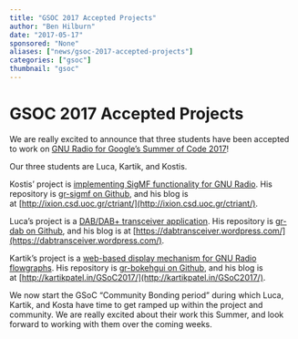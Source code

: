 ```yaml
---
title: "GSOC 2017 Accepted Projects"
author: "Ben Hilburn"
date: "2017-05-17"
sponsored: "None"
aliases: ["news/gsoc-2017-accepted-projects"]
categories: ["gsoc"]
thumbnail: "gsoc"
---
```


# GSOC 2017 Accepted Projects

We are really excited to announce that three students have been accepted to work on [GNU Radio for Google&#8217;s Summer of Code 2017](https://summerofcode.withgoogle.com/organizations/5111801772507136/#)!

Our three students are Luca, Kartik, and Kostis.

Kostis&#8217; project is [implementing SigMF functionality for GNU Radio](https://wiki.gnuradio.org/index.php/GSoCIdeas#Implement_SigMF_functionality_for_GNU_Radio). His repository is [gr-sigmf on Github](https://github.com/ctriant/gr-sigmf), and his blog is at [http://ixion.csd.uoc.gr/ctriant/](http://ixion.csd.uoc.gr/ctriant/).

Luca&#8217;s project is a [DAB/DAB+ transceiver application](https://wiki.gnuradio.org/index.php/GSoCIdeas#A_DAB.2FDAB.2B_transceiver_app). His repository is [gr-dab on Github](https://github.com/kit-cel/gr-dab), and his blog is at [https://dabtransceiver.wordpress.com/](https://dabtransceiver.wordpress.com/).

Kartik&#8217;s project is a [web-based display mechanism for GNU Radio flowgraphs](https://wiki.gnuradio.org/index.php/GSoCIdeas#A_HTML-based_GUI_for_GNU_Radio_applications). His repository is [gr-bokehgui on Github](https://github.com/kartikp1995/gr-bokehgui/), and his blog is at [http://kartikpatel.in/GSoC2017/](http://kartikpatel.in/GSoC2017/).

We now start the GSoC &#8220;Community Bonding period&#8221; during which Luca, Kartik, and Kosta have time to get ramped up within the project and community. We are really excited about their work this Summer, and look forward to working with them over the coming weeks.
